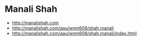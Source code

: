 # Manali Shah

- http://manalishah.com
- http://manalishah.com/aau/wnm608/shah.manali
- http://manalishah.com/aau/wnm608/shah.manali/index.html
